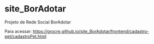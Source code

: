 # site_BorAdotar
Projeto de Rede Social BorAdotar

Para acessar:
https://grocre.github.io/site_BorAdotar/frontend/cadastro-pet/cadastroPet.html
